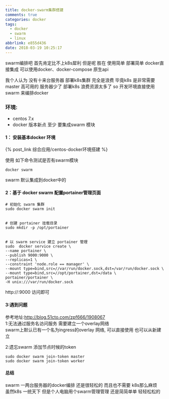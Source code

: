 ```yaml
---
title: docker-swarm集群搭建
comments: true
categories: docker
tags:
  - docker
  - swarm
  - linux
abbrlink: e855d436
date: 2018-03-19 10:25:17
---
```

swarm编排吧  首先肯定比不上k8s犀利 但是呢 胜在 使用简单 部署简单
docker直接集成   可以使用docker、docker-compose 原生api 
 
我个人认为 没有十来台服务器 部署k8s集群  完全是浪费  毕竟k8s 是非常需要 master 高可用的   服务器少了 部署k8s 浪费资源太多了  so  开发环境直接使用 swarm 来编排docker 

### 环境:
* centos 7.x
* docker  版本新点   至少 要集成swarm 模块  
#### 1： 安装基本docker 环境 
{% post_link 综合应用/centos-docker环境搭建 %}

使用 如下命令测试是否有swarm模块
```
docker swarm 
```
swarm 默认集成到docker中的
#### 2：基于 docker swarm  配置portainer管理页面
```
# 初始化 swarm 集群  
sudo docker swarm init 


# 创建 portainer 挂载目录
sudo mkdir -p /opt/portainer


# 以 swarm service 建立 portainer 管理 
sudo  docker service create \
--name portainer \
--publish 9000:9000 \
--replicas=1 \
--constraint 'node.role == manager' \
--mount type=bind,src=//var/run/docker.sock,dst=/var/run/docker.sock \
--mount type=bind,src=//opt/portainer,dst=/data \
portainer/portainer \
-H unix:///var/run/docker.sock
```
http://<ip>:9000 访问即可 
#### 3:遇到问题
参考地址:http://blog.51cto.com/zpf666/1908067   
1:无法通过服务名访问服务 
需要建立一个overlay网络  
swarm上默认已有一个名为ingress的overlay 网络, 可以直接使用
也可以从新建立     

2:遗忘swarm 添加节点时候的token
```
sudo docker swarm join-token master
sudo docker swarm join-token worker 
```
#### 总结
swarm 一两台服务器的docker编排 还是很轻松的  而且也不需要 k8s那么麻烦  
虽然k8s 一统天下  但是个人电脑用个swarm管理管理 还是简简单单 轻轻松松的 

